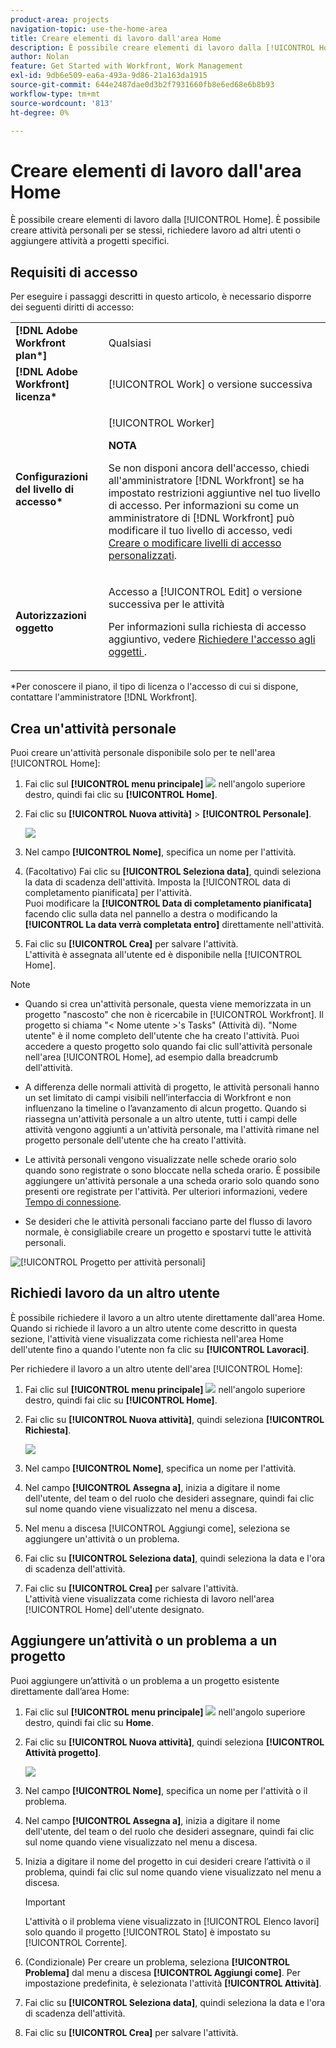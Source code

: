 ```yaml
---
product-area: projects
navigation-topic: use-the-home-area
title: Creare elementi di lavoro dall'area Home
description: È possibile creare elementi di lavoro dalla [!UICONTROL Home]. È possibile creare attività personali per se stessi, richiedere lavoro ad altri utenti o aggiungere attività a progetti specifici.
author: Nolan
feature: Get Started with Workfront, Work Management
exl-id: 9db6e509-ea6a-493a-9d86-21a163da1915
source-git-commit: 644e2487dae0d3b2f7931660fb8e6ed68e6b8b93
workflow-type: tm+mt
source-wordcount: '813'
ht-degree: 0%

---
```


# Creare elementi di lavoro dall&#39;area Home

<!--
<p data-mc-conditions="QuicksilverOrClassic.Draft mode">(NOTE: From Courtney: Need to rename)</p>
-->

È possibile creare elementi di lavoro dalla [!UICONTROL Home]. È possibile creare attività personali per se stessi, richiedere lavoro ad altri utenti o aggiungere attività a progetti specifici.

## Requisiti di accesso

Per eseguire i passaggi descritti in questo articolo, è necessario disporre dei seguenti diritti di accesso:

<table style="table-layout:auto"> 
 <col> 
 <col> 
 <tbody> 
  <tr> 
   <td role="rowheader"><strong>[!DNL Adobe Workfront plan*]</strong></td> 
   <td> <p>Qualsiasi</p> </td> 
  </tr> 
  <tr> 
   <td role="rowheader"><strong>[!DNL Adobe Workfront] licenza*</strong></td> 
   <td> <p>[!UICONTROL Work] o versione successiva</p> </td> 
  </tr> 
  <tr> 
   <td role="rowheader"><strong>Configurazioni del livello di accesso*</strong></td> 
   <td> <p>[!UICONTROL Worker]</p> <p><b>NOTA</b></p> 
   <p>Se non disponi ancora dell'accesso, chiedi all'amministratore [!DNL Workfront] se ha impostato restrizioni aggiuntive nel tuo livello di accesso. Per informazioni su come un amministratore di [!DNL Workfront] può modificare il tuo livello di accesso, vedi <a href="../../../administration-and-setup/add-users/configure-and-grant-access/create-modify-access-levels.md" class="MCXref xref">Creare o modificare livelli di accesso personalizzati</a>.</p> </td> 
  </tr> 
  <tr> 
   <td role="rowheader"><strong>Autorizzazioni oggetto</strong></td> 
   <td> <p>Accesso a [!UICONTROL Edit] o versione successiva per le attività</p> <p>Per informazioni sulla richiesta di accesso aggiuntivo, vedere <a href="../../../workfront-basics/grant-and-request-access-to-objects/request-access.md" class="MCXref xref">Richiedere l'accesso agli oggetti </a>.</p> </td> 
  </tr> 
 </tbody> 
</table>

&#42;Per conoscere il piano, il tipo di licenza o l&#39;accesso di cui si dispone, contattare l&#39;amministratore [!DNL Workfront].

## Crea un&#39;attività personale

Puoi creare un&#39;attività personale disponibile solo per te nell&#39;area [!UICONTROL Home]:

1. Fai clic sul **[!UICONTROL menu principale]** ![](assets/main-menu-icon.png) nell&#39;angolo superiore destro, quindi fai clic su **[!UICONTROL Home]**.
1. Fai clic su **[!UICONTROL Nuova attività]** > **[!UICONTROL Personale]**.

   ![](assets/creating-work-items-new-task-personal-nwe-350x228.png)

1. Nel campo **[!UICONTROL Nome]**, specifica un nome per l&#39;attività.
1. (Facoltativo) Fai clic su **[!UICONTROL Seleziona data]**, quindi seleziona la data di scadenza dell&#39;attività. Imposta la [!UICONTROL data di completamento pianificata] per l&#39;attività.\
   Puoi modificare la **[!UICONTROL Data di completamento pianificata]** facendo clic sulla data nel pannello a destra o modificando la **[!UICONTROL La data verrà completata entro]** direttamente nell&#39;attività.

1. Fai clic su **[!UICONTROL Crea]** per salvare l&#39;attività.\
   L&#39;attività è assegnata all&#39;utente ed è disponibile nella [!UICONTROL Home].

>[!NOTE]
>
>* Quando si crea un&#39;attività personale, questa viene memorizzata in un progetto &quot;nascosto&quot; che non è ricercabile in [!UICONTROL Workfront]. Il progetto si chiama &quot;&lt; Nome utente >&#39;s Tasks&quot; (Attività di). &quot;Nome utente&quot; è il nome completo dell&#39;utente che ha creato l&#39;attività. Puoi accedere a questo progetto solo quando fai clic sull&#39;attività personale nell&#39;area [!UICONTROL Home], ad esempio dalla breadcrumb dell&#39;attività.
>
>* A differenza delle normali attività di progetto, le attività personali hanno un set limitato di campi visibili nell’interfaccia di Workfront e non influenzano la timeline o l’avanzamento di alcun progetto. Quando si riassegna un&#39;attività personale a un altro utente, tutti i campi delle attività vengono aggiunti a un&#39;attività personale, ma l&#39;attività rimane nel progetto personale dell&#39;utente che ha creato l&#39;attività.
>
>
>* Le attività personali vengono visualizzate nelle schede orario solo quando sono registrate o sono bloccate nella scheda orario. È possibile aggiungere un&#39;attività personale a una scheda orario solo quando sono presenti ore registrate per l&#39;attività. Per ulteriori informazioni, vedere [Tempo di connessione](../../../timesheets/create-and-manage-timesheets/log-time.md).
> 
>* Se desideri che le attività personali facciano parte del flusso di lavoro normale, è consigliabile creare un progetto e spostarvi tutte le attività personali.
>
> ![[!UICONTROL Progetto per attività personali]](assets/createworkitems-personal--project-350x105.png)

## Richiedi lavoro da un altro utente

È possibile richiedere il lavoro a un altro utente direttamente dall&#39;area Home. Quando si richiede il lavoro a un altro utente come descritto in questa sezione, l&#39;attività viene visualizzata come richiesta nell&#39;area Home dell&#39;utente fino a quando l&#39;utente non fa clic su **[!UICONTROL Lavoraci]**.

Per richiedere il lavoro a un altro utente dell&#39;area [!UICONTROL Home]:

1. Fai clic sul **[!UICONTROL menu principale]** ![](assets/main-menu-icon.png) nell&#39;angolo superiore destro, quindi fai clic su **[!UICONTROL Home]**.
1. Fai clic su **[!UICONTROL Nuova attività]**, quindi seleziona **[!UICONTROL Richiesta]**.

   ![](assets/creating-work-items-new-task-request-nwe-350x283.png)

1. Nel campo **[!UICONTROL Nome]**, specifica un nome per l&#39;attività.
1. Nel campo **[!UICONTROL Assegna a]**, inizia a digitare il nome dell&#39;utente, del team o del ruolo che desideri assegnare, quindi fai clic sul nome quando viene visualizzato nel menu a discesa.
1. Nel menu a discesa [!UICONTROL Aggiungi come], seleziona se aggiungere un&#39;attività o un problema.
1. Fai clic su **[!UICONTROL Seleziona data]**, quindi seleziona la data e l&#39;ora di scadenza dell&#39;attività.
1. Fai clic su **[!UICONTROL Crea]** per salvare l&#39;attività.\
   L&#39;attività viene visualizzata come richiesta di lavoro nell&#39;area [!UICONTROL Home] dell&#39;utente designato.

## Aggiungere un’attività o un problema a un progetto

Puoi aggiungere un’attività o un problema a un progetto esistente direttamente dall’area Home:

1. Fai clic sul **[!UICONTROL menu principale]** ![](assets/main-menu-icon.png) nell&#39;angolo superiore destro, quindi fai clic su **Home**.
1. Fai clic su **[!UICONTROL Nuova attività]**, quindi seleziona **[!UICONTROL Attività progetto]**.

   ![](assets/creating-work-items-new-project-task-nwe-350x358.png)

1. Nel campo **[!UICONTROL Nome]**, specifica un nome per l&#39;attività o il problema.
1. Nel campo **[!UICONTROL Assegna a]**, inizia a digitare il nome dell&#39;utente, del team o del ruolo che desideri assegnare, quindi fai clic sul nome quando viene visualizzato nel menu a discesa.
1. Inizia a digitare il nome del progetto in cui desideri creare l’attività o il problema, quindi fai clic sul nome quando viene visualizzato nel menu a discesa.

   >[!IMPORTANT]
   >
   >L&#39;attività o il problema viene visualizzato in [!UICONTROL Elenco lavori] solo quando il progetto [!UICONTROL Stato] è impostato su [!UICONTROL Corrente].

1. (Condizionale) Per creare un problema, seleziona **[!UICONTROL Problema]** dal menu a discesa **[!UICONTROL Aggiungi come]**. Per impostazione predefinita, è selezionata l&#39;attività **[!UICONTROL Attività]**.

1. Fai clic su **[!UICONTROL Seleziona data]**, quindi seleziona la data e l&#39;ora di scadenza dell&#39;attività.
1. Fai clic su **[!UICONTROL Crea]** per salvare l&#39;attività.
